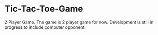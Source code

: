 # Tic-Tac-Toe-Game
2 Player Game.
The game is 2 player game for now.
Development is still in progress to include computer opponent.

